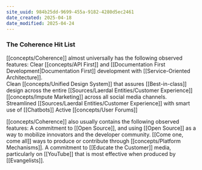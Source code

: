 ```yaml
---
site_uuid: 984b25dd-9699-455a-9182-4280d5ec2461
date_created: 2025-04-18
date_modified: 2025-04-24
---
```


### The Coherence Hit List
[[concepts/Coherence]] almost universally has the following observed features: 
Clear [[concepts/API First]] and [[Documentation First Development|Documentation First]] development with [[Service-Oriented Architecture]].  
Clean [[concepts/Unified Design System]] that assures [[Best-in-class]] design across the entire [[Sources/Laerdal Entities/Customer Experience]]
[[concepts/Impute Marketing]] across all social media channels. 
Streamlined [[Sources/Laerdal Entities/Customer Experience]] with smart use of [[Chatbots]]
Active [[concepts/User Forums]]

[[concepts/Coherence]] also usually contains the following observed features:
A commitment to [[Open Source]], and using [[Open Source]] as a way to mobilize innovators and the developer community. 
[[Come one, come all]] ways to produce or contribute through [[concepts/Platform Mechanisms]]. 
A commitment to [[Educate the Customer]] media, particularly on [[YouTube]] that is most effective when produced by [[Evangelists]].